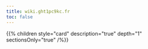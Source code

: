 ```yaml
---
title: wiki.ght1pc9kc.fr
toc: false
---
```


{{% children style="card" description="true" depth="1" sectionsOnly="true" /%}}
